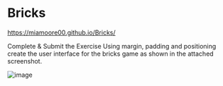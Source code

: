 # Bricks

 https://miamoore00.github.io/Bricks/


Complete & Submit the Exercise
Using margin, padding and positioning create the user interface for the bricks game as shown in the attached screenshot.

![image](https://user-images.githubusercontent.com/114299196/204439884-ebdbdde8-43ef-467b-8d98-d54e7271d402.png)
